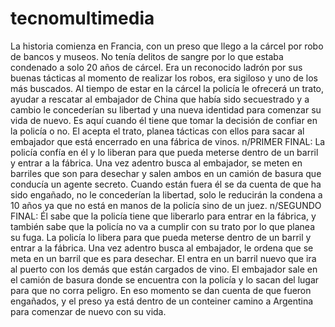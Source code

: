 # tecnomultimedia
La historia comienza en Francia, con un preso que llego a la cárcel por robo de bancos y museos. No tenía delitos de sangre por lo que estaba condenado a solo 20 años de cárcel. Era un reconocido ladrón por sus buenas tácticas al momento de realizar los robos, era sigiloso y uno de los más buscados. Al tiempo de estar en la cárcel la policía le ofrecerá un trato, ayudar a rescatar al embajador de China que había sido secuestrado y a cambio le concederían su libertad y una nueva identidad para comenzar su vida de nuevo. Es aquí cuando él tiene que tomar la decisión de confiar en la policía o no. El acepta el trato, planea tácticas con ellos para sacar al embajador que está encerrado en una fábrica de vinos.
n/PRIMER FINAL: La policía confía en él y lo liberan para que pueda meterse dentro de un barril y entrar a la fábrica. Una vez adentro busca al embajador, se meten en barriles que son para desechar y salen ambos en un camión de basura que conducía un agente secreto. Cuando están fuera él se da cuenta de que ha sido engañado, no le concederían la libertad, solo le reducirán la condena a 10 años ya que no está en manos de la policía sino de un juez. 
n/SEGUNDO FINAL: Él sabe que la policía tiene que liberarlo para entrar en la fábrica, y también sabe que la policía no va a cumplir con su trato por lo que planea su fuga. La policía lo libera para que pueda meterse dentro de un barril y entrar a la fábrica.  Una vez adentro busca al embajador, le ordena que se meta en un barril que es para desechar. El entra en un barril nuevo que ira al puerto con los demás que están cargados de vino. El embajador sale en el camión de basura donde se encuentra con la policía y lo sacan del lugar para que no corra peligro. En eso momento se dan cuenta de que fueron engañados, y el preso ya está dentro de un conteiner camino a Argentina para comenzar de nuevo con su vida. 
